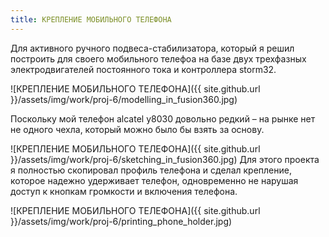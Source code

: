 ```yaml
---
title: КРЕПЛЕНИЕ МОБИЛЬНОГО ТЕЛЕФОНА
---
```

Для активного ручного подвеса-стабилизатора, который я решил построить для своего мобильного телефоа на базе двух трехфазных электродвигателей постоянного тока и контроллера storm32.

![КРЕПЛЕНИЕ МОБИЛЬНОГО ТЕЛЕФОНА]({{ site.github.url }}/assets/img/work/proj-6/modelling_in_fusion360.jpg)

Поскольку мой телефон alcatel y8030 довольно редкий – на рынке нет не одного чехла, который можно
было бы взять за основу.


![КРЕПЛЕНИЕ МОБИЛЬНОГО ТЕЛЕФОНА]({{ site.github.url }}/assets/img/work/proj-6/sketching_in_fusion360.jpg)
Для этого проекта я полностью скопировал профиль телефона и сделал крепление, которое надежно удерживает телефон,
одновременно не нарушая доступ к кнопкам громкости и включения телефона.


![КРЕПЛЕНИЕ МОБИЛЬНОГО ТЕЛЕФОНА]({{ site.github.url }}/assets/img/work/proj-6/printing_phone_holder.jpg)
